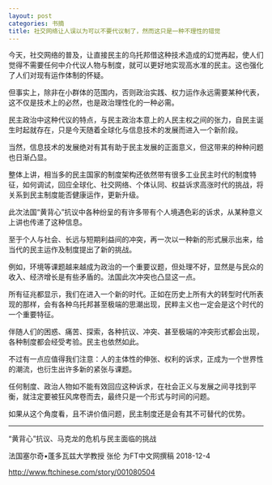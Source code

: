```yaml
---
layout: post
categories: 书摘
title: 社交网络让人误以为可以不要代议制了，然而这只是一种不理性的错觉
---
```


今天，社交网络的普及，让直接民主的乌托邦借这种技术造成的幻觉再起，使人们觉得不需要任何中介代议人物与制度，就可以更好地实现高水准的民主。这也强化了人们对现有运作体制的怀疑。

但事实上，除非在小群体的范围内，否则政治实践、权力运作永远需要某种代表，这不仅是技术上的必然，也是政治理性化的一种必需。

民主政治中这种代议的特点，与民主政治本意上的人民主权之间的张力，自民主诞生时起就存在，只是今天随着全球化与信息技术的发展而进入一个新阶段。

当然，信息技术的发展绝对有其有助于民主发展的正面意义，但这带来的种种问题也日渐凸显。

整体上讲，相当多的民主国家的制度架构还依然带有很多工业民主时代的制度特征，如何调试，回应全球化、社交网络、个体认同、权益诉求高涨时代的挑战，将关系到民主制度能否健康运作，更新升级。

此次法国“黄背心”抗议中各种纷呈的有许多带有个人境遇色彩的诉求，从某种意义上讲也传递了这种信息。

至于个人与社会、长远与短期利益间的冲突，再一次以一种新的形式展示出来，给当代的民主运作及制度提出了新的挑战。

例如，环境等课题越来越成为政治的一个重要议题，但处理不好，显然是与民众的收入、经济增长是有些矛盾的。法国此次冲突也凸显这一点。

所有征兆都显示，我们在进入一个新的时代。正如在历史上所有大的转型时代所表现的那样，会有各种乌托邦甚至极端的思潮出现，民粹主义也一定会是这个时代的一个重要特征。

伴随人们的困惑、痛苦、探索，各种抗议、冲突、甚至极端的冲突形式都会出现，各种制度都会经受考验。民主也依然如此。

不过有一点应值得我们注意：人的主体性的伸张、权利的诉求，正成为一个世界性的潮流，也衍生出许多新的紧张与课题。

任何制度、政治人物如不能有效回应这种诉求，在社会正义与发展之间寻找到平衡，就注定要被狂风席卷而去，最终只是一个形式与时间的问题。

如果从这个角度看，且不讲价值问题，民主制度还是会有其不可替代的优势。

---

“黄背心”抗议、马克龙的危机与民主面临的挑战

法国塞尔奇•蓬多瓦兹大学教授 张伦 为FT中文网撰稿 2018-12-4

http://www.ftchinese.com/story/001080504